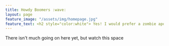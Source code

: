 ```yaml
---
title: Howdy Boomers :wave:
layout: page
feature_image: "/assets/img/homepage.jpg"
feature_text: <h2 style="color:white"> Yes! I would prefer a zombie apocalypse over robots taking over the world </h2>
---
```


There isn't much going on here yet, but watch this space
